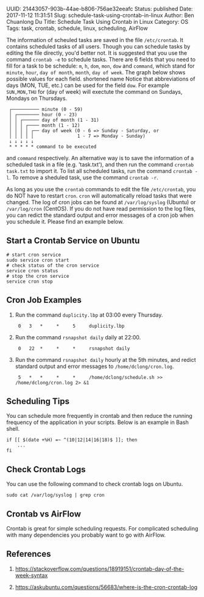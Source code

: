 UUID: 21443057-903b-44ae-b806-756ae32eeafc
Status: published
Date: 2017-11-12 11:31:51
Slug: schedule-task-using-crontab-in-linux
Author: Ben Chuanlong Du
Title: Schedule Task Using Crontab in Linux
Category: OS
Tags: task, crontab, schedule, linux, scheduling, AirFlow

The information of scheuled tasks are saved in the file `/etc/crontab`. 
It contains scheduled tasks of all users.
Though you can schedule tasks by editing the file directly,
you'd better not.
It is suggested that you use the command `crontab -e` to schedule tasks.
There are 6 fields that you need to fill for a task to be schedule: 
`m`, `h`, `dom`, `mon`, `dow` and `command`,
which stand for `minute`, `hour`, `day of month`, `month`, `day of week`.
The graph below shows possible values for each field.
shortened name 
Notice that abbreviations of days (MON, TUE, etc.) can be used for the field `dow`.
For example `SUN,MON,THU` for (day of week) 
will exectute the command on Sundays, Mondays on Thursdays.
```
 ┌────────── minute (0 - 59)
 │ ┌──────── hour (0 - 23)
 │ │ ┌────── day of month (1 - 31)
 │ │ │ ┌──── month (1 - 12)
 │ │ │ │ ┌── day of week (0 - 6 => Sunday - Saturday, or
 │ │ │ │ │                1 - 7 => Monday - Sunday)
 ↓ ↓ ↓ ↓ ↓
 * * * * * command to be executed
```
and `command` respectively. 
An alternative way is to save the information of a scheduled task in a file (e.g. 'task.txt'),
and then run the command `crontab task.txt` to import it.
To list all scheduled tasks, 
run the command `crontab -l`.
To remove a sheduled task,
use the command `crontab -r`.

As long as you use the `crontab` commands to edit the file `/etc/crontab`,
you do NOT have to restart `cron`.
`cron` will automatically reload tasks that were changed.
The log of cron jobs can be found at 
`/var/log/syslog` (Ubuntu) or `/var/log/cron` (CentOS).
If you do not have read permission to the log files, 
you can redict the standard output and error messages of a cron job when you schedule it. 
Please find an example below.

## Start a Crontab Service on Ubuntu
```
# start cron service
sudo service cron start
# check status of the cron service 
service cron status
# stop the cron service
service cron stop
```

## Cron Job Examples 

1. Run the command `duplicity.lbp` at 03:00 every Thursday. 

        0   3   *     *     5     duplicity.lbp 

2. Run the command `rsnapshot daily` daily at 22:00. 

        0   22  *     *     *     rsnapshot daily

3. Run the command `rsnapshot daily` hourly at the 5th minutes,
    and redict standard output and error messages to `/home/dclong/cron.log`.

        5   *   *     *     *     /home/dclong/schedule.sh >> /home/dclong/cron.log 2> &1

## Scheduling Tips

You can schedule more frequently in crontab 
and then reduce the running frequency of the application in your scripts.
Below is an example in Bash shell.
```
if [[ $(date +%H) =~ ^(10|12|14|16|18)$ ]]; then
    ...
fi
```

## Check Crontab Logs

You can use the following command to check crontab logs on Ubuntu.
```
sudo cat /var/log/syslog | grep cron
```

## Crontab vs AirFlow

Crontab is great for simple scheduling requests. 
For complicated scheduling with many dependencies you probably want to go with AirFlow.

## References

1. https://stackoverflow.com/questions/18919151/crontab-day-of-the-week-syntax

2. https://askubuntu.com/questions/56683/where-is-the-cron-crontab-log

